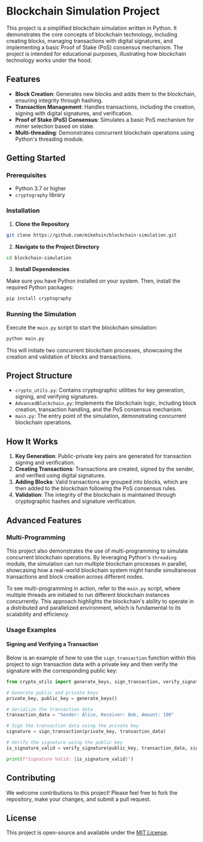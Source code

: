 # Blockchain Simulation Project

This project is a simplified blockchain simulation written in Python. It demonstrates the core concepts of blockchain technology, including creating blocks, managing transactions with digital signatures, and implementing a basic Proof of Stake (PoS) consensus mechanism. The project is intended for educational purposes, illustrating how blockchain technology works under the hood.

## Features

- **Block Creation**: Generates new blocks and adds them to the blockchain, ensuring integrity through hashing.
- **Transaction Management**: Handles transactions, including the creation, signing with digital signatures, and verification.
- **Proof of Stake (PoS) Consensus**: Simulates a basic PoS mechanism for miner selection based on stake.
- **Multi-threading**: Demonstrates concurrent blockchain operations using Python's threading module.


## Getting Started

### Prerequisites

- Python 3.7 or higher
- `cryptography` library

### Installation

1. **Clone the Repository**

```sh
git clone https://github.com/mikehsin/blockchain-simulation.git
```


2. **Navigate to the Project Directory**

```sh
cd blockchain-simulation
```

3. **Install Dependencies**

Make sure you have Python installed on your system. Then, install the required Python packages:

```sh
pip install cryptography
```


### Running the Simulation

Execute the `main.py` script to start the blockchain simulation:

```sh
python main.py
```


This will initiate two concurrent blockchain processes, showcasing the creation and validation of blocks and transactions.

## Project Structure

- `crypto_utils.py`: Contains cryptographic utilities for key generation, signing, and verifying signatures.
- `AdvancedBlockchain.py`: Implements the blockchain logic, including block creation, transaction handling, and the PoS consensus mechanism.
- `main.py`: The entry point of the simulation, demonstrating concurrent blockchain operations.

## How It Works

1. **Key Generation**: Public-private key pairs are generated for transaction signing and verification.
2. **Creating Transactions**: Transactions are created, signed by the sender, and verified using digital signatures.
3. **Adding Blocks**: Valid transactions are grouped into blocks, which are then added to the blockchain following the PoS consensus rules.
4. **Validation**: The integrity of the blockchain is maintained through cryptographic hashes and signature verification.

## Advanced Features

### Multi-Programming

This project also demonstrates the use of multi-programming to simulate concurrent blockchain operations. By leveraging Python's `threading` module, the simulation can run multiple blockchain processes in parallel, showcasing how a real-world blockchain system might handle simultaneous transactions and block creation across different nodes.

To see multi-programming in action, refer to the `main.py` script, where multiple threads are initiated to run different blockchain instances concurrently. This approach highlights the blockchain's ability to operate in a distributed and parallelized environment, which is fundamental to its scalability and efficiency.

### Usage Examples

#### Signing and Verifying a Transaction

Below is an example of how to use the `sign_transaction` function within this project to sign transaction data with a private key and then verify the signature with the corresponding public key:

```python
from crypto_utils import generate_keys, sign_transaction, verify_signature

# Generate public and private keys
private_key, public_key = generate_keys()

# Serialize the transaction data
transaction_data = "Sender: Alice, Receiver: Bob, Amount: 100"

# Sign the transaction data using the private key
signature = sign_transaction(private_key, transaction_data)

# Verify the signature using the public key
is_signature_valid = verify_signature(public_key, transaction_data, signature)

print(f"Signature Valid: {is_signature_valid}")
```

## Contributing

We welcome contributions to this project! Please feel free to fork the repository, make your changes, and submit a pull request.

## License

This project is open-source and available under the [MIT License](LICENSE).
